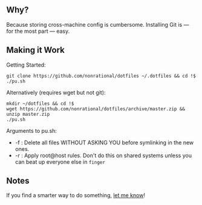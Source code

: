 Why?
---- 
Because storing cross-machine config is cumbersome. Installing Git is &mdash; for the most part &mdash; easy.

Making it Work
--------
Getting Started:

    git clone https://github.com/nonrational/dotfiles ~/.dotfiles && cd !$
    ./pu.sh
    
Alternatively (requires wget but not git):

    mkdir ~/dotfiles && cd !$
    wget https://github.com/nonrational/dotfiles/archive/master.zip && unzip master.zip
    ./pu.sh
    
Arguments to pu.sh:
* -f : Delete all files WITHOUT ASKING YOU before symlinking in the new ones.
* -r : Apply root@host rules. Don't do this on shared systems unless you can beat up everyone else in `finger`

Notes
-------
If you find a smarter way to do something, [let me know](mailto:me@alannorton.com)! 

